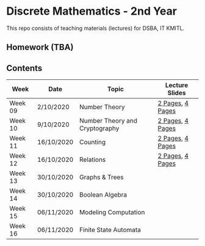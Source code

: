 # Discrete Mathematics - 2nd Year

This repo consists of teaching materials (lectures) for DSBA, IT KMITL.

## Homework (TBA)

## Contents
|Week| Date | Topic | Lecture Slides |
|---|---|---|---|
|Week 09| 2/10/2020 | Number Theory | [2 Pages](https://github.com/noswolf/DM_DSBA_2020/blob/master/Slides/Discrete_Math_Week9_2pages.pdf), [4 Pages](https://github.com/noswolf/DM_DSBA_2020/blob/master/Slides/Discrete_Math_Week9_4pages.pdf) |
|Week 10| 9/10/2020 | Number Theory and Cryptography |[2 Pages](https://github.com/noswolf/DM_DSBA_2020/blob/master/Slides/Discrete_Math_Week10_2pages.pdf), [4 Pages](https://github.com/noswolf/DM_DSBA_2020/blob/master/Slides/Discrete_Math_Week10_4pages.pdf)|
|Week 11| 16/10/2020 | Counting | [2 Pages](https://github.com/noswolf/DM_DSBA_2020/blob/master/Slides/Discrete_Math_Week11_2pages.pdf), [4 Pages](https://github.com/noswolf/DM_DSBA_2020/blob/master/Slides/Discrete_Math_Week11_4pages.pdf) |
|Week 12| 16/10/2020 | Relations | [2 Pages](https://github.com/noswolf/DM_DSBA_2020/blob/master/Slides/Discrete_Math_Week12_2pages.pdf), [4 Pages](https://github.com/noswolf/DM_DSBA_2020/blob/master/Slides/Discrete_Math_Week12_4pages.pdf) |
|Week 13| 30/10/2020 | Graphs & Trees ||
|Week 14| 30/10/2020 | Boolean Algebra | |
|Week 15| 06/11/2020 | Modeling Computation | |
|Week 16| 06/11/2020 | Finite State Automata ||
